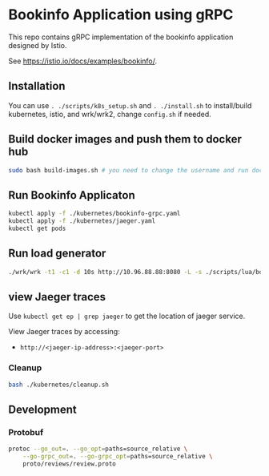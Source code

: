 # Bookinfo Application using gRPC

This repo contains gRPC implementation of the bookinfo application designed by Istio. 

See <https://istio.io/docs/examples/bookinfo/>.

<!-- |![Bookinfo Call Graph](./bookinfo.png)|
|:--:| 
| *Bookinfo Application Call Graph* | -->

## Installation

You can use `. ./scripts/k8s_setup.sh` and `. ./install.sh` to install/build kubernetes, istio, and wrk/wrk2, change `config.sh` if needed.

## Build docker images and push them to docker hub

```bash
sudo bash build-images.sh # you need to change the username and run docker login
```

## Run Bookinfo Applicaton

```bash
kubectl apply -f ./kubernetes/bookinfo-grpc.yaml
kubectl apply -f ./kubernetes/jaeger.yaml
kubectl get pods
```


## Run load generator

```bash
./wrk/wrk -t1 -c1 -d 10s http://10.96.88.88:8080 -L -s ./scripts/lua/bookinfo.lua
```

## view Jaeger traces

Use `kubectl get ep | grep jaeger` to get the location of jaeger service.

View Jaeger traces by accessing:
- `http://<jaeger-ip-address>:<jaeger-port>`  

### Cleanup

```bash
bash ./kubernetes/cleanup.sh
```

## Development

### Protobuf 
```bash
protoc --go_out=. --go_opt=paths=source_relative \
    --go-grpc_out=. --go-grpc_opt=paths=source_relative \
    proto/reviews/review.proto 
```
